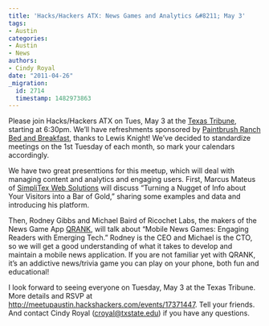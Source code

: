 ```yaml
---
title: 'Hacks/Hackers ATX: News Games and Analytics &#8211; May 3'
tags:
- Austin
categories:
- Austin
- News
authors:
- Cindy Royal
date: "2011-04-26"
_migration:
  id: 2714
  timestamp: 1482973863
---
```


Please join Hacks/Hackers ATX on Tues, May 3 at the [Texas Tribune][1], starting at 6:30pm. We&#8217;ll have refreshments sponsored by [Paintbrush Ranch Bed and Breakfast][2], thanks to Lewis Knight! We&#8217;ve decided to standardize meetings on the 1st Tuesday of each month, so mark your calendars accordingly.

We have two great presenttions for this meetup, which will deal with managing content and analytics and engaging users. First, Marcus Mateus of [SimpliTex Web Solutions][3] will discuss &#8220;Turning a Nugget of Info about Your Visitors into a Bar of Gold,&#8221; sharing some examples and data and introducing his platform.

Then, Rodney Gibbs and Michael Baird of Ricochet Labs, the makers of the News Game App [QRANK][4], will talk about &#8220;Mobile News Games: Engaging Readers with Emerging Tech.&#8221; Rodney is the CEO and Michael is the CTO, so we will get a good understanding of what it takes to develop and maintain a mobile news application. If you are not familiar yet with QRANK, it&#8217;s an addictive news/trivia game you can play on your phone, both fun and educational!

I look forward to seeing everyone on Tuesday, May 3 at the Texas Tribune. More details and RSVP at <http://meetupaustin.hackshackers.com/events/17371447>. Tell your friends. And contact Cindy Royal (croyal@txstate.edu) if you have any questions.

 [1]: http://texastribune.org
 [2]: http://www.paintbrushranch.net/
 [3]: http://www.simplitex.com/
 [4]: http://qrankthegame.com